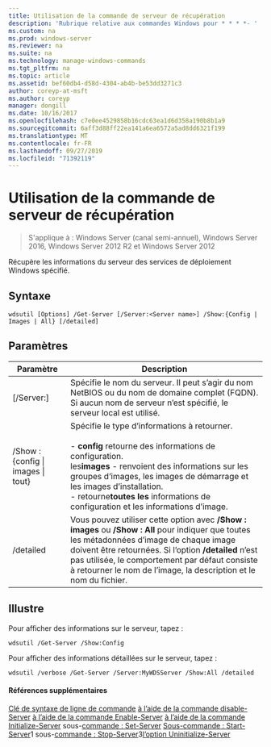 ```yaml
---
title: Utilisation de la commande de serveur de récupération
description: 'Rubrique relative aux commandes Windows pour * * * *- '
ms.custom: na
ms.prod: windows-server
ms.reviewer: na
ms.suite: na
ms.technology: manage-windows-commands
ms.tgt_pltfrm: na
ms.topic: article
ms.assetid: bef60db4-d58d-4304-ab4b-be53dd3271c3
author: coreyp-at-msft
ms.author: coreyp
manager: dongill
ms.date: 10/16/2017
ms.openlocfilehash: c7e0ee4529858b16cdc63ea1d6d358a190b8b1a9
ms.sourcegitcommit: 6aff3d88ff22ea141a6ea6572a5ad8dd6321f199
ms.translationtype: MT
ms.contentlocale: fr-FR
ms.lasthandoff: 09/27/2019
ms.locfileid: "71392119"
---
```

# <a name="using-the-get-server-command"></a>Utilisation de la commande de serveur de récupération

>S'applique à : Windows Server (canal semi-annuel), Windows Server 2016, Windows Server 2012 R2 et Windows Server 2012

Récupère les informations du serveur des services de déploiement Windows spécifié.
## <a name="syntax"></a>Syntaxe
```
wdsutil [Options] /Get-Server [/Server:<Server name>] /Show:{Config | Images | All} [/detailed]
```
## <a name="parameters"></a>Paramètres
|Paramètre|Description|
|-------|--------|
|[/Server:<Server name>]|Spécifie le nom du serveur. Il peut s’agir du nom NetBIOS ou du nom de domaine complet (FQDN). Si aucun nom de serveur n’est spécifié, le serveur local est utilisé.|
|/Show : {config &#124; images &#124; tout}|Spécifie le type d’informations à retourner.<br /><br />-   **config** retourne des informations de configuration.<br />les**images** -    renvoient des informations sur les groupes d’images, les images de démarrage et les images d’installation.<br />-    retourne**toutes les** informations de configuration et les informations d’image.|
|/detailed|Vous pouvez utiliser cette option avec **/Show : images** ou **/Show : All** pour indiquer que toutes les métadonnées d’image de chaque image doivent être retournées. Si l’option **/detailed** n’est pas utilisée, le comportement par défaut consiste à retourner le nom de l’image, la description et le nom du fichier.|
## <a name="BKMK_examples"></a>Illustre
Pour afficher des informations sur le serveur, tapez :
```
wdsutil /Get-Server /Show:Config
```
Pour afficher des informations détaillées sur le serveur, tapez :
```
wdsutil /verbose /Get-Server /Server:MyWDSServer /Show:All /detailed
```
#### <a name="additional-references"></a>Références supplémentaires
[Clé de syntaxe de ligne de commande](command-line-syntax-key.md)
[à l’aide de la commande disable-Server](using-the-disable-server-command.md)
[à l’aide de la commande Enable-Server](using-the-enable-server-command.md)
[à l’aide de la commande Initialize-Server](using-the-initialize-server-command.md)
 sous-[commande : Set-Server](subcommand-set-server.md)
[ Sous-commande : Start-Server](subcommand-start-server.md)1 sous-[commande : Stop-Server](subcommand-stop-server.md)3[l’option Uninitialize-Server](the-uninitialize-server-option.md)

